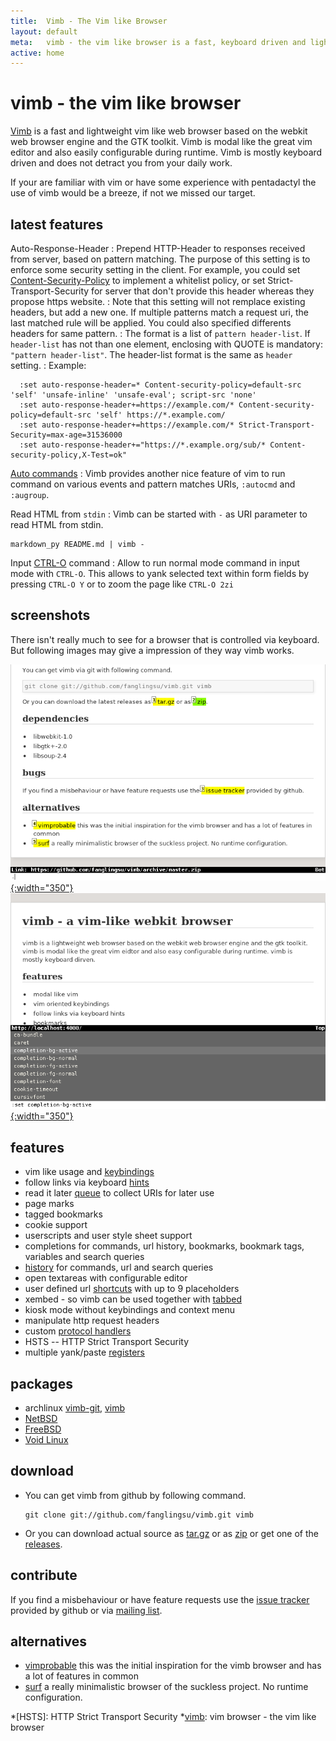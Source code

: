 ```yaml
---
title:  Vimb - The Vim like Browser
layout: default
meta:   vimb - the vim like browser is a fast, keyboard driven and lightweight web-browser
active: home
---
```



# vimb - the vim like browser

[Vimb][vimb] is a fast and lightweight vim like web browser based on the
webkit web browser engine and the GTK toolkit. Vimb is modal like the great
vim editor and also easily configurable during runtime. Vimb is mostly
keyboard driven and does not detract you from your daily work.

If your are familiar with vim or have some experience with pentadactyl the use
of vimb would be a breeze, if not we missed our target.

## latest features

Auto-Response-Header
: Prepend HTTP-Header to responses received from server, based on pattern matching. The purpose of this setting is to enforce some security setting in the client. For example, you could set [Content-Security-Policy](http://www.w3.org/TR/CSP/) to implement a whitelist policy, or set Strict-Transport-Security for server that don't provide this header whereas they propose https website.
: Note that this setting will not remplace existing headers, but add a new one. If multiple patterns match a request uri, the last matched rule will be applied. You could also specified differents headers for same pattern.
: The format is a list of `pattern header-list`. If `header-list` has not than one element, enclosing with QUOTE is mandatory: `"pattern header-list"`. The header-list format is the same as `header` setting.
: Example:

      :set auto-response-header=* Content-security-policy=default-src 'self' 'unsafe-inline' 'unsafe-eval'; script-src 'none'
      :set auto-response-header+=https://example.com/* Content-security-policy=default-src 'self' https://*.example.com/
      :set auto-response-header+=https://example.com/* Strict-Transport-Security=max-age=31536000
      :set auto-response-header+="https://*.example.org/sub/* Content-security-policy,X-Test=ok"


[Auto commands](commands.html#autocmd)
: Vimb provides another nice feature of vim to run command on various events and
  pattern matches URIs, `:autocmd` and `:augroup`.

Read HTML from `stdin`
: Vimb can be started with `-` as URI parameter to read HTML from stdin.
  ```
  markdown_py README.md | vimb -
  ```

Input [CTRL-O](keybindings.html#i_CTRL-O) command
: Allow to run normal mode command in input mode with `CTRL-O`. This allows to
  yank selected text within form fields by pressing `CTRL-O Y` or to zoom the
  page like `CTRL-O 2zi`

## screenshots

There isn't really much to see for a browser that is controlled via keyboard.
But following images may give a impression of they way vimb works.

[![link hinting](media/vimb-hints.png "link hinting (688x472 32kB)"){:width="350"}](media/vimb-hints.png)
[![setting completion of vimb](media/vimb-completion.png "completion of settings (690x472 10kB)"){:width="350"}](media/vimb-completion.png)

## features

- vim like usage and [keybindings][]
- follow links via keyboard [hints][]
- read it later [queue][] to collect URIs for later use
- page marks
- tagged bookmarks
- cookie support
- userscripts and user style sheet support
- completions for commands, url history, bookmarks, bookmark tags, variables
  and search queries
- [history][] for commands, url and search queries
- open textareas with configurable editor
- user defined url [shortcuts][] with up to 9 placeholders
- xembed - so vimb can be used together with [tabbed](faq.html#tabbed)
- kiosk mode without keybindings and context menu
- manipulate http request headers
- custom [protocol handlers][handlers]
- HSTS -- HTTP Strict Transport Security
- multiple yank/paste [registers][]

## packages

- archlinux [vimb-git][arch-git], [vimb][arch]
- [NetBSD][]
- [FreeBSD][]
- [Void Linux][]

## download
- You can get vimb from github by following command.

      git clone git://github.com/fanglingsu/vimb.git vimb

- Or you can download actual source as [tar.gz][tgz] or as [zip][] or get
  one of the [releases][].

## contribute

If you find a misbehaviour or have feature requests use the
[issue tracker][bug] provided by github or via [mailing list][mail].

## alternatives

- [vimprobable][] this was the initial inspiration for the vimb browser and has
  a lot of features in common
- [surf][] a really minimalistic browser of the suckless project. No runtime
  configuration.

[FreeBSD]:     http://www.freshports.org/www/vimb/ "vimb - FreeBSD port"
[NetBSD]:      http://pkgsrc.se/wip/vimb "vimb - NetBSD package"
[arch-git]:    https://aur.archlinux.org/packages/vimb-git/ "vimb - archlinux package"
[arch]:        https://aur.archlinux.org/packages/vimb/ "vimb - archlinux package"
[bug]:         https://github.com/fanglingsu/vimb/issues "vimb vim like browser - issues"
[handlers]:    commands.html#handlers "vimb custom protocol handlers"
[hints]:       keybindings.html#hinting "vimb hinting"
[history]:     keybindings.html#history "vimb keybindings to access history"
[keybindings]: keybindings.html "vimb keybindings"
[mail]:        https://lists.sourceforge.net/lists/listinfo/vimb-users "vimb vim like browser - mailing list"
[queue]:       commands.html#queue "vimb read it later queue feature"
[registers]:   keybindings.html#registers "vimb yank/paste registers"
[releases]:    https://github.com/fanglingsu/vimb/releases "vimb download releases"
[shortcuts]:   commands.html#shortcuts "vimb shortcuts"
[surf]:        http://surf.suckless.org/
[tgz]:         https://github.com/fanglingsu/vimb/archive/master.tar.gz "vimb download tar.gz"
[vimb]:        https://github.com/fanglingsu/vimb "vimb project sources"
[vimprobable]: http://sourceforge.net/apps/trac/vimprobable/
[zip]:         https://github.com/fanglingsu/vimb/archive/master.zip "vimb download zip"
[Void Linux]:  https://github.com/voidlinux/void-packages/blob/master/srcpkgs/vimb/template "vimb - Void Linux package"
*[HSTS]:       HTTP Strict Transport Security
*[vimb]:       vim browser - the vim like browser
